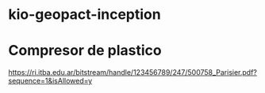 # kio-geopact-inception


# Compresor de plastico
https://ri.itba.edu.ar/bitstream/handle/123456789/247/500758_Parisier.pdf?sequence=1&isAllowed=y


